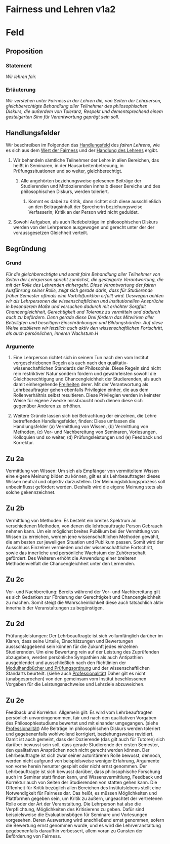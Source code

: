 <!---
   NAME - The NAME of this project is:
ethos

  FILE - The FILENAME of the current file is:
/v1a2.md

  CREATION - This project was CREATED on:
2017-01-28-16:15:00 UTC

  MODIFICATION - This project was last MODIFIED on:
2017-01-28-16:15:00 UTC

  VERSION - The current VERSION of this project is:
<git-commit-hash>-2017-01-28-16:15:00 UTC

  CREATOR(S) - This project was CREATED by:
Michael Czechowski, Martin Maga

  CONTACT - You can CONTACT the creator(s) or developer(s) of this project at:
E-Mail: mail@martinmaga.de

  COPYRIGHT - The COPYRIGHT holder of this project is:
COPYRIGHT (c) 2016 Martin Maga

  LICENSE - This project is LICENSED under the following license:
Martin Maga 2016 CC BY-SA 4.0 https://creativecommons.org

  SUBFILE – This is a SUBFILE! For more INFORMATION on this project go to:
/README.md
--->

# Fairness und Lehren v1a2

# Feld
## Proposition
### Statement
*Wir lehren fair.*

### Erläuterung
*Wir verstehen unter Fairness in der Lehren die, von Seiten der Lehrperson, gleichberechtigte Behandlung aller Teilnehmer des philosophischen Diskurs, die außerdem von Toleranz, Respekt und dementsprechend einem gesteigerten Sinn für Verantwortung geprägt sein soll.*

## Handlungsfelder
Wir beschreiben im Folgenden das [Handlungsfeld](../synopsis/overview.md) des *fairen Lehrens*, wie es sich aus dem [Wert der Fairness](../values/v1_fairness.md) und der [Handlung des Lehrens](../actions/a2_teach.md) ergibt.

1. Wir behandeln sämtliche Teilnehmer der Lehre in allen Bereichen, das heißt in Seminaren, in der Hausarbeitenbetreuung, in Prüfungssituationen und so weiter, gleichberechtigt.

    1. Alle angehörten beziehungsweise gelesenen Beiträge der Studierenden und Mitdozierenden innhalb dieser Bereiche und des philosophischen Diskurs, werden toleriert.

        1. Kommt es dabei zu Kritik, dann richtet sich diese ausschließlich an den Beitragsinhalt der Sprecherin beziehungsweise Verfasserin; Kritik an der Person wird nicht geduldet.


2. Sowohl Aufgaben, als auch Redebeiträge im philosophischen Diskurs werden von der Lehrperson ausgewogen und gerecht unter der der voraussgesetzen Gleichheit verteilt.

## Begründung
### Grund
*Für die gleichberechtigte und somit faire Behandlung aller Teilnehmer von Seiten der Lehrperson spricht zunächst, die gesteigerte Verantwortung, die mit der Rolle des Lehrenden einhergeht. Diese Verantwortung der fairen Ausführung seiner Rolle, zeigt sich gerade darin, dass für Studierende früher Semester oftmals eine Vorbildfunktion erfüllt wird. Deswegen achten wir als Lehrpersonen die wissenschaftlichen und institutionellen Ansprüche in besonderem Maße und versuchen dadurch mit erhöhter Sorgfalt Chancengleichheit, Gerechtigkeit und Toleranz zu vermitteln und dadurch auch zu befördern. Denn gerade diese Drei fördern das Mitwirken aller Beteiligten und beseitigen Einschränkungen und Bildungshürden. Auf diese Weise etablieren wir letztlich auch aktiv den wissenschaftlichen Fortschritt, als auch persönlichen, inneren Wachstum.H*

### Argumente
1. Eine Lehrperson richtet sich in seinem Tun nach den vom Institut vorgeschriebenen Regeln als auch nach den qualitativ-wissenschaftlichen Standards der Philosophie. Diese Regeln sind nicht rein restriktiver Natur sondern fördern und gewährleisten sowohl die Gleichberechtigung und Chancengleichheit der Studierenden, als auch damit einhergehende [Freiheiten](./v2a2.md) derer. Mit der Verantwortung als Lehrbeauftragter gehen ebenfalls Privilegien einher, die aus dem Rollenverhältnis selbst resultieren. Diese Privilegien werden in keinster Weise für eigene Zwecke missbraucht noch dienen diese sich gegenüber Anderen zu erhöhen.

2. Weitere Gründe lassen sich bei Betrachtung der einzelnen, die Lehre betreffenden Handlungsfelder, finden:
Diese umfassen die Handlungsfelder (a) Vermittlung von Wissen, (b) Vermittlung von Methoden, (c) Vor- und Nachbereitung von Seminaren, Vorlesungen, Kolloquien und so weiter, (d) Prüfungsleistungen und (e) Feedback und Korrektur.

## Zu 2a
Vermittlung von Wissen: Um sich als Empfänger von vermitteltem Wissen eine eigene Meinung bilden zu können, gilt es als Lehrbeauftragter dieses Wissen neutral und objektiv darzustellen. Der Meinungsbildungsprozess soll unbeeinflusst gefördert werden. Deshalb wird die eigene Meinung stets als solche gekennzeichnet.

## Zu 2b
Vermittlung von Methoden: Es besteht ein breites Spektrum an verschiedenen Methoden, von denen die lehrbeauftragte Person Gebrauch nehmen kann. Um ein möglichst breites Publikum bei der Vermittlung von Wissen zu erreichen, werden jene wissenschaftlichen Methoden gewählt, die am besten zur jeweiligen Situation und Publikum passen. Somit wird der Ausschluss Einzelner vermieden und der wissenschaftliche Fortschritt, sowie das innerliche und persönliche Wachstum der Zuhörerschaft gefördert. Des Weiteren erhöht die Anwendung einer breiteren Methodenvielfalt die Chancengleichheit unter den Lernenden.

## Zu 2c
Vor- und Nachbereitung: Bereits während der Vor- und Nachbereitung gilt es sich Gedanken zur Förderung der Gerechtigkeit und Chancengleichheit zu machen. Somit steigt die Wahrscheinlichkeit diese auch tatsächlich aktiv innerhalb der Veranstaltungen zu begünstigen.

## Zu 2d
Prüfungsleistungen: Der Lehrbeauftragte ist sich vollumfänglich darüber im Klaren, dass seine Urteile, Einschätzungen und Bewertungen aussschlaggebend sein können für die Zukunft jedes einzelnen Studierenden. Um eine Bewertung rein auf der Leistung des Zuprüfenden abzugeben, werden persönliche Sympathien als auch Antipathien ausgeblendet und ausschließlich nach den Richtlinien der [Modulhandbücher und Prüfungsordnung](http://www.uni-stuttgart.de/bologna/modulhandbuecher/index.html) und der wissenschaftlichen Standarts beurteilt. (siehe auch [Professionalität](../values/v5_professionality.md)) Daher gilt es nicht (unabgesprochen) von den gemeinsam vom Institut beschlossenen Vorgaben für die Leistungsnachweise und Lehrziele abzuweichen.

## Zu 2e
Feedback und Korrektur: Allgemein gilt: Es wird vom Lehrbeauftragten persönlich unvoreingenommen, fair und nach den qualitativen Vorgaben des Philosophiestudiums bewertet und mit einander umgegangen. (siehe [Professionalität](../values/v5_professionality.md)) Alle Beiträge im philosophischen Diskurs werden toleriert und gegebenenfalls wohlwollend korrigiert, beziehungsweise revidiert. Damit ist auch gemeint, dass der Dozierende (das gilt auch für Tutoren) sich darüber bewusst sein soll, dass gerade Studierende der ersten Semester, den qualitativen Ansprüchen noch nicht gerecht werden können. Der Lehrbeauftragte ist sich zwar seiner autoritäreren Rolle bewusst, dennoch, werden nicht aufgrund von beispielsweise weniger Erfahrung, Argumente von vorne herein herunter gespielt oder nicht ernst genommen.
Der Lehrbeauftragte ist sich bewusst darüber, dass philosophische Forschung auch im Seminar statt finden kann, und Wissensvermittlung, Feedback und Korrektur auch von Seiten der Studierenden von statten gehen kann. Die Offenheit für Kritik bezüglich allen Bereichen des Institutslebens stellt eine Notwendigkeit für Fairness dar. Das heißt, es müssen Möglichkeiten und Plattformen gegeben sein, um Kritik zu äußern, ungeachtet der vertretenen Rolle oder der Art der Veranstaltung. Die Lehrperson hat also die Verpflichtung, Möglichkeiten des Kritisierens zu geben. Dafür sind beispielsweise die Evaluationsbögen für Seminare und Vorlesungen vorgesehen. Deren Auswertung wird anschließend ernst genommen, sofern die Bewertung ernst genommen wurde, und es wird die Lehrveranstaltung gegebenenfalls daraufhin verbessert, allem voran zu Gunsten der Beförderung von Fairness.
